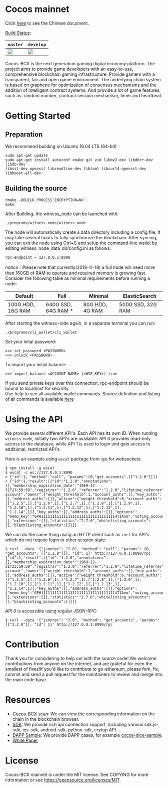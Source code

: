 Cocos mainnet    
==============  

Click [here](https://github.com/Cocos-BCX/cocos_mainnet/blob/master/README_CN.md) to see the Chinese document.  

[Build Status](https://travis-ci.com/ypenghui6test/cocos-mainnet/branches):

`master` | `develop` 
 --- | ---
 [![](https://travis-ci.com/ypenghui6test/cocos-mainnet.svg?branch=master)](https://travis-ci.com/ypenghui6test/cocos-mainnet) | [![](https://travis-ci.com/ypenghui6test/cocos-mainnet.svg?branch=develop)](https://travis-ci.com/ypenghui6test/cocos-mainnet) 


Cocos-BCX is the next generation gaming digital economy platform. The project aims to provide game developers with an easy-to-use, comprehensive blockchain gaming infrastructure. Provide gamers with a transparent, fair and open game environment. The underlying chain system is based on graphene for optimization of consensus mechanisms and the addition of intelligent contract systems. And provide a lot of game features, such as: random number, contract session mechanism, timer and heartbeat.  


# Getting Started  
## Preparation  

We recommend building on Ubuntu 16.04 LTS (64-bit)
```  
sudo apt-get update
sudo apt-get install autoconf cmake git vim libbz2-dev libdb++-dev libdb-dev
libssl-dev openssl libreadline-dev libtool libcurl4-openssl-dev libboost-all-dev
```  


## Building the source  
```  
cmake -DBUILD_PROCESS_ENCRYPTION=NO .  
make  
```  

After Building, the witness_node can be launched with:
```  
./programs/witness_node/witness_node  
```  

The node will automatically create a data directory including a config file. It may take several hours to fully synchronize the blockchain. After syncing, you can exit the node using Ctrl+C and setup the command-line wallet by editing witness_node_data_dir/config.ini as follows:

```  
rpc-endpoint = 127.0.0.1:8090  
```  

*notice*：Please note that currently(2019-11-19) a full node will need more than 160GB of RAM to operate and required memory is growing fast. Consider the following table as minimal requirements before running a node:

| Default | Full | Minimal  | ElasticSearch 
| --- | --- | --- | ---
| 100G HDD, 16G RAM | 640G SSD, 64G RAM * | 80G HDD, 4G RAM | 500G SSD, 32G RAM

After starting the witness node again, in a separate terminal you can run:  

```  
./programs/cli_wallet/cli_wallet  
```  
Set your inital password:  

```  
>>> set_password <PASSWORD>  
>>> unlock <PASSWORD>  
```  

To import your initial balance:

```  
>>> import_balance <ACCOUNT NAME> [<WIF_KEY>] true  
```  

If you send private keys over this connection, rpc-endpoint should be bound to localhost for security.  
Use help to see all available wallet commands. Source definition and listing of all commands is available [here](https://cn-dev.cocosbcx.io/docs/22-cli_wallet)  

# Using the API  

We provide several different API's.  Each API has its own ID.
When running `witness_node`, initially two API's are available:
API 0 provides read-only access to the database, while API 1 is
used to login and gain access to additional, restricted API's.

Here is an example using `wscat` package from `npm` for websockets:

    $ npm install -g wscat
    $ wscat -c ws://127.0.0.1:8090
    > {"id":1, "method":"call", "params":[0,"get_accounts",[["1.2.0"]]]}
    < {"id":1,"result":[{"id":"1.2.0","annotations":[],"membership_expiration_date":"1969-12-31T23:59:59","registrar":"1.2.0","referrer":"1.2.0","lifetime_referrer":"1.2.0","network_fee_percentage":2000,"lifetime_referrer_fee_percentage":8000,"referrer_rewards_percentage":0,"name":"committee-account","owner":{"weight_threshold":1,"account_auths":[],"key_auths":[],"address_auths":[]},"active":{"weight_threshold":6,"account_auths":[["1.2.5",1],["1.2.6",1],["1.2.7",1],["1.2.8",1],["1.2.9",1],["1.2.10",1],["1.2.11",1],["1.2.12",1],["1.2.13",1],["1.2.14",1]],"key_auths":[],"address_auths":[]},"options":{"memo_key":"GPH1111111111111111111111111111111114T1Anm","voting_account":"1.2.0","num_witness":0,"num_committee":0,"votes":[],"extensions":[]},"statistics":"2.7.0","whitelisting_accounts":[],"blacklisting_accounts":[]}]}

We can do the same thing using an HTTP client such as `curl` for API's which do not require login or other session state:

    $ curl --data '{"jsonrpc": "2.0", "method": "call", "params": [0, "get_accounts", [["1.2.0"]]], "id": 1}' http://127.0.0.1:8090/rpc
    {"id":1,"result":[{"id":"1.2.0","annotations":[],"membership_expiration_date":"1969-12-31T23:59:59","registrar":"1.2.0","referrer":"1.2.0","lifetime_referrer":"1.2.0","network_fee_percentage":2000,"lifetime_referrer_fee_percentage":8000,"referrer_rewards_percentage":0,"name":"committee-account","owner":{"weight_threshold":1,"account_auths":[],"key_auths":[],"address_auths":[]},"active":{"weight_threshold":6,"account_auths":[["1.2.5",1],["1.2.6",1],["1.2.7",1],["1.2.8",1],["1.2.9",1],["1.2.10",1],["1.2.11",1],["1.2.12",1],["1.2.13",1],["1.2.14",1]],"key_auths":[],"address_auths":[]},"options":{"memo_key":"GPH1111111111111111111111111111111114T1Anm","voting_account":"1.2.0","num_witness":0,"num_committee":0,"votes":[],"extensions":[]},"statistics":"2.7.0","whitelisting_accounts":[],"blacklisting_accounts":[]}]}

API 0 is accessible using regular JSON-RPC:

    $ curl --data '{"jsonrpc": "2.0", "method": "get_accounts", "params": [["1.2.0"]], "id": 1}' http://127.0.0.1:8090/rpc  


# Contribution    
Thank you for considering to help out with the source code! We welcome contributions from anyone on the internet, and are grateful for even the smallest of fixes!If you'd like to contribute to go-ethereum, please fork, fix, commit and send a pull request for the maintainers to review and merge into the main code base.  

# Resources  
* [Cocos-BCX scan](https://www.cocosabc.com/): We can view the corresponding information on the chain in the blockchain browser.
* [SDK](https://cn-dev.cocosbcx.io/docs/711): We provide rich api connection support, including various sdk:js-sdk, ios-sdk, android-sdk, python-sdk, crytop API...  
* [DAPP Sample](https://cn-dev.cocosbcx.io/docs/81-%E6%8A%BD%E5%A5%96%E7%A4%BA%E4%BE%8B): We provide DAPP cases, for example [cocos-dice-sample](https://github.com/Cocos-BCX/cocos-dice-sample).   
* [White Paper](https://www.cocosbcx.io/static/Whitepaper_zh.pdf)  


# License  
Cocos-BCX mainnet is under the MIT license. See COPYING for more information or see https://opensource.org/licenses/MIT.  
   



